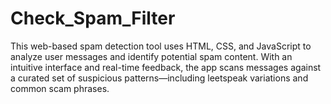 # Check_Spam_Filter
This web-based spam detection tool uses HTML, CSS, and JavaScript to analyze user messages and identify potential spam content. With an intuitive interface and real-time feedback, the app scans messages against a curated set of suspicious patterns—including leetspeak variations and common scam phrases.
